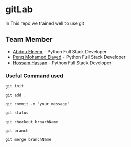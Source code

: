 # gitLab

In This repo we trained well to use git 

## Team Member

* [ِAbdou Elnemr](https://github.com/AbdouElnemr) - Python Full Stack Developer
* [Peng Mohamed Elayed](https://github.com/peng22) - Python Full Stack Developer
* [Hossam Hassan](https://github.com/hossamhsn74) - Python Full Stack Developer

### Useful Command used 


```
git init 

git add .

git commit -m "your message"

git status

git checkout brnachName

git branch

git merge branchName

```
